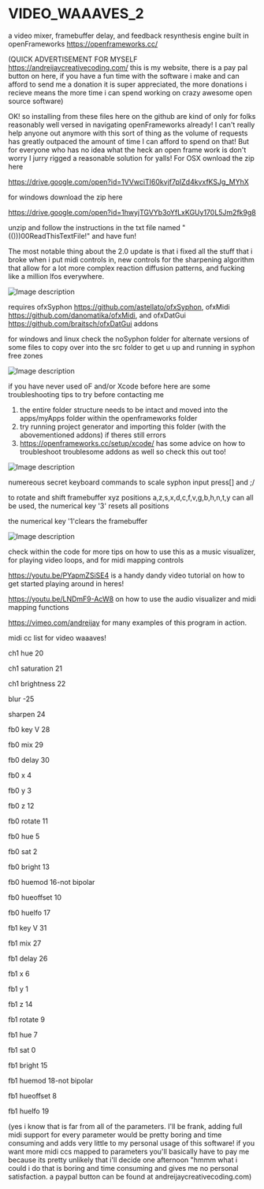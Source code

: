 # VIDEO_WAAAVES_2
a video mixer, framebuffer delay, and feedback resynthesis engine built in openFrameworks https://openframeworks.cc/

(QUICK ADVERTISEMENT FOR MYSELF https://andreijaycreativecoding.com/ this is my website, there is a pay pal button on here, if you have a fun time with the software i make and can afford to send me a donation it is super appreciated, the more donations i recieve means the more time i can spend working on crazy awesome open source software)

OK! so installing from these files here on the github are kind of only for folks reasonably well versed in navigating openFrameworks already!  I can't really help anyone out anymore with this sort of thing as the volume of requests has greatly outpaced the amount of time I can afford to spend on that! But for everyone who has no idea what the heck an open frame work is don't worry I jurry rigged a reasonable solution for yalls!  For OSX ownload the zip here 

https://drive.google.com/open?id=1VVwciTI60kvjf7pIZd4kvxfKSJg_MYhX

for windows download the zip here

https://drive.google.com/open?id=1hwyjTGVYb3oYfLxKGUy170L5Jm2fk9g8

unzip and follow the instructions in the txt file named "(()))00ReadThisTextFile!" and have fun!

The most notable thing about the 2.0 update is that i fixed all the stuff that i broke when i put midi controls in, new controls for the sharpening algorithm that allow for a lot more complex reaction diffusion patterns, and fucking like a million lfos everywhere.  

![Image description](https://github.com/ex-zee-ex/VIDEO_WAAAVES_1_5/blob/master/hypercuuube.png)

requires ofxSyphon https://github.com/astellato/ofxSyphon, 
ofxMidi https://github.com/danomatika/ofxMidi, 
and ofxDatGui https://github.com/braitsch/ofxDatGui addons

for windows and linux check the noSyphon folder for alternate versions of some files to copy over into the src folder to get u up and running in syphon free zones

![Image description](https://github.com/ex-zee-ex/VIDEO_WAAAVES_1_5/blob/master/swirl.png)

if you have never used oF and/or Xcode before here are some troubleshooting tips to try before contacting me
1. the entire folder structure needs to be intact and moved into the apps/myApps folder within the openframeworks folder
2. try running project generator and importing this folder (with the abovementioned addons) if theres still errors
3. https://openframeworks.cc/setup/xcode/ has some advice on how to troubleshoot troublesome addons as well so check this out too!

![Image description](https://github.com/ex-zee-ex/VIDEO_WAAAVES_1_5/blob/master/vlcsnap-2019-08-10-22h55m38s489.png)

numereous secret keyboard commands
to scale syphon input press[] and ;/

to rotate and shift framebuffer xyz positions a,z,s,x,d,c,f,v,g,b,h,n,t,y can all be used, the numerical key '3' resets all positions

the numerical key '1'clears the framebuffer

![Image description](https://github.com/ex-zee-ex/VIDEO_WAAAVES_1_5/blob/master/vlcsnap-2019-08-10-22h57m07s147.png)


check within the code for more tips on how to use this as a music visualizer, for playing video loops, and for midi mapping controls 

https://youtu.be/PYapmZSiSE4 is a handy dandy video tutorial on how to get started playing around in heres!

https://youtu.be/LNDmF9-AcW8 on how to use the audio visualizer and midi mapping functions

https://vimeo.com/andreijay for many examples of this program in action.  





midi cc list for video waaaves!

ch1 hue  20

ch1 saturation  21

ch1 brightness  22


blur -25

sharpen 24

fb0 key V 28

fb0 mix 29

fb0 delay 30

fb0 x  4

fb0 y  3

fb0 z  12

fb0 rotate 11

fb0 hue 5

fb0 sat 2

fb0 bright 13

fb0 huemod 16-not bipolar

fb0 hueoffset 10

fb0 huelfo 17

fb1 key V 31

fb1 mix 27  

fb1 delay 26

fb1 x  6

fb1 y  1

fb1 z  14

fb1 rotate 9

fb1 hue 7

fb1 sat 0

fb1 bright 15

fb1 huemod 18-not bipolar

fb1 hueoffset 8

fb1 huelfo 19

(yes i know that is far from all of the parameters.  I'll be frank, adding full midi support for every parameter would be pretty boring and time consuming and adds very little to my personal usage of this software!  if you want more midi ccs mapped to parameters you'll basically have to pay me because its pretty unlikely that i'll decide one afternoon "hmmm what i could i do that is boring and time consuming and gives me no personal satisfaction.  a paypal button can be found at andreijaycreativecoding.com)
